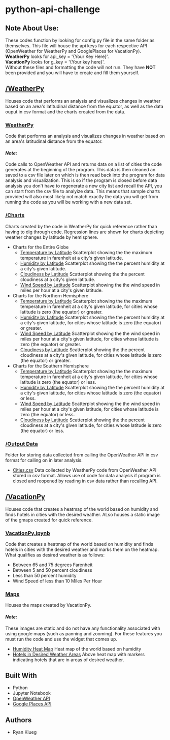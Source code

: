 # python-api-challenge
## Note About Use:
These codes function by looking for config.py file in the same folder as themselves. This file will house the api keys for each respective API (OpenWeather for WeatherPy and GooglePlaces for VacationPy).</br> 
**WeatherPy** looks for api_key = '{Your Key Here}'.</br>
**VacationPy** looks for g_key = '{Your key here}'.</br>
Without these files and formatting the code will not run. They have **NOT** been provided and you will have to create and fill them yourself.
## [/WeatherPy](WeatherPy)
Houses code that performs an analysis and visualizes changes in weather based on an area's latitudinal distance from the equator, as well as the data ouput in csv format and the charts created from the data.
### [WeatherPy](WeatherPy/WeatherPy.ipynb)
Code that performs an analysis and visualizes changes in weather based on an area's latitudinal distance from the equator.
#### *Note:* 
Code calls to OpenWeather API and returns data on a list of cities the code generates at the beginning of the program. This data is then cleaned an saved to a csv file later on which is then read back into the program for data analysis and visualization. This is so if the program is closed before data analysis you don't have to regenerate a new city list and recall the API, you can start from the csv file to analyize data. This means that sample charts provided will also most likely not match exactly the data you will get from running the code as you will be working with a new data set. 
### [/Charts](WeatherPy/Charts)
Charts created by the code in WeatherPy for quick reference rather than having to dig through code. Regression lines are shown for charts depicting weather changes by latitude by hemisphere.
* Charts for the Entire Globe
  * [Temperature by Latitude](WeatherPy/Charts/temp_by_lat.png)
  Scatterplot showing the the maximum temperature in farenheit at a city's given latitude.
  * [Humidity by Latitude](WeatherPy/Charts/humid_by_lat.png)
  Scatterplot showing the the percent humidity at a city's given latitude.
  * [Cloudiness by Latitude](WeatherPy/Charts/cloud_by_lat.png)
  Scatterplot showing the the percent cloudiness at a city's given latitude.
  * [Wind Speed by Latitude](WeatherPy/Charts/wind_by_lat.png)
  Scatterplot showing the the wind speed in miles per hour at a city's given latitude.
* Charts for the Northern Hemisphere
  * [Temperature by Latitude](WeatherPy/Charts/northern_temp_by_lat.png)
  Scatterplot showing the the maximum temperature in farenheit at a city's given latitude, for cities whose latitude is zero (the equator) or greater.
  * [Humidity by Latitude](WeatherPy/Charts/northern_humid_by_lat.png)
  Scatterplot showing the the percent humidity at a city's given latitude, for cities whose latitude is zero (the equator) or greater.
  * [Wind Speed by Latitude](WeatherPy/Charts/northern_wind_by_lat.png)
  Scatterplot showing the the wind speed in miles per hour at a city's given latitude, for cities whose latitude is zero (the equator) or greater.
  * [Cloudiness by Latitude](WeatherPy/Charts/northern_cloud_by_lat.png)
  Scatterplot showing the the percent cloudiness at a city's given latitude, for cities whose latitude is zero (the equator) or greater.
* Charts for the Southern Hemisphere
  * [Temperature by Latitude](WeatherPy/Charts/southern_temp_by_lat.png)
  Scatterplot showing the the maximum temperature in farenheit at a city's given latitude, for cities whose latitude is zero (the equator) or less.
  * [Humidity by Latitude](WeatherPy/Charts/southern_humid_by_lat.png)
  Scatterplot showing the the percent humidity at a city's given latitude, for cities whose latitude is zero (the equator) or less.
  * [Wind Speed by Latitude](WeatherPy/Charts/southern_wind_by_lat.png)
  Scatterplot showing the the wind speed in miles per hour at a city's given latitude, for cities whose latitude is zero (the equator) or less.
  * [Cloudiness by Latitude](WeatherPy/Charts/southern_cloud_by_lat.png)
  Scatterplot showing the the percent cloudiness at a city's given latitude, for cities whose latitude is zero (the equator) or less.
### [/Output Data](WeatherPy/output_data)
Folder for storing data collected from calling the OpenWeather API in csv format for calling on in later analysis.
* [Cities.csv](WeatherPy/output_data/cities.csv)
Data collected by WeatherPy code from OpenWeather API stored in csv format. Allows use of code for data analysis if program is closed and reopened by reading in csv data rather than recalling API.
## [/VacationPy](VacationPy)
Houses code that creates a heatmap of the world based on humidity and finds hotels in cities with the desired weather. ALso houses a static image of the gmaps created for quick reference.
### [VacationPy.ipynb](VacationPy/VacationPy.ipynb)
Code that creates a heatmap of the world based on humidity and finds hotels in cities with the desired weather and marks them on the heatmap. What qualifies as desired weather is as follows:
* Between 65 and 75 degrees Farenheit
* Between 5 and 50 percent cloudiness
* Less than 50 percent humidity
* Wind Speed of less than 10 Miles Per Hour
### [Maps](VacationPy/Maps)
Houses the maps created by VacationPy.
#### *Note:*
These images are static and do not have any functionality associated with using google maps (such as panning and zooming). For these features you must run the code and use the widget that comes up.
* [Humidity Heat Map](VacationPy/Maps/humidity_heat_map.png)
Heat map of the world based on humidity
* [Hotels in Desired Weather Areas](VacationPy/Maps/hotels_in_desired_locations.png)
Above heat map with markers indicating hotels that are in areas of desired weather. 
## Built With
* Python
* Jupyter Notebook
* [OpenWeather API](https://openweathermap.org/current)
* [Google Places API](https://cloud.google.com/maps-platform/places/?utm_source=google&utm_medium=cpc&utm_campaign=FY18-Q2-global-demandgen-paidsearchonnetworkhouseads-cs-maps_contactsal_saf&utm_content=text-ad-none-none-DEV_c-CRE_315916117565-ADGP_Hybrid+%7C+AW+SEM+%7C+BKWS+~+Google+Maps+Places+API-KWID_43700039136946099-kwd-22859391737-userloc_9015305&utm_term=KW_google%20places%20api-ST_google+places+api&gclid=Cj0KCQjw9ZzzBRCKARIsANwXaeLDUMh5TbSiNicSLIGZtCoLDuLdSmJCtow1cc_ozorlD4rxLUsNUtAaAvndEALw_wcB)
## Authors
* Ryan Klueg
